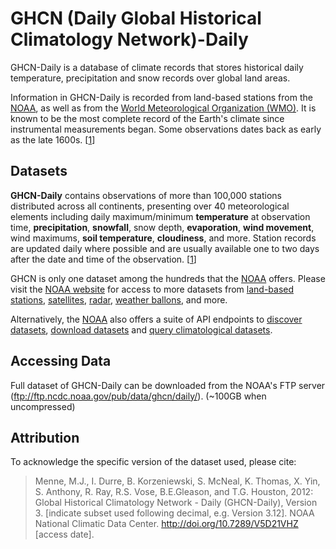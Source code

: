 # GHCN (Daily Global Historical Climatology Network)-Daily

GHCN-Daily is a database of climate records that stores historical daily temperature, precipitation and snow records over global land areas.

Information in GHCN-Daily is recorded from land-based stations from the [NOAA](https://www.noaa.gov/), as well as from the [World Meteorological Organization (WMO)](https://public.wmo.int/en). It is known to be the most complete record of the Earth's climate since instrumental measurements began. Some observations dates back as early as the late 1600s. [[1]]

## Datasets

**GHCN-Daily** contains observations of more than 100,000 stations distributed across all continents, presenting over 40 meteorological elements including daily maximum/minimum **temperature** at observation time, **precipitation**, **snowfall**, snow depth, **evaporation**, **wind movement**, wind maximums, **soil temperature**, **cloudiness**, and more. Station records are updated daily where possible and are usually available one to two days after the date and time of the observation. [[1]]

GHCN is only one dataset among the hundreds that the [NOAA](https://www.ncdc.noaa.gov/data-access) offers. Please visit the [NOAA website](https://www.ncdc.noaa.gov/data-access) for access to more datasets from [land-based stations](https://www.ncdc.noaa.gov/data-access/land-based-station-data/land-based-datasets), [satellites](https://www.ncdc.noaa.gov/data-access/satellite-data), [radar](https://www.ncdc.noaa.gov/data-access/radar-data), [weather ballons](https://www.ncdc.noaa.gov/data-access/weather-balloon-data), and more.

Alternatively, the [NOAA](https://www.ncdc.noaa.gov/data-access) also offers a suite of API endpoints to [discover datasets](https://www.ncei.noaa.gov/support/access-search-service-api-user-documentation), [download datasets](https://www.ncei.noaa.gov/support/access-data-service-api-user-documentation) and [query climatological datasets](https://www.ncdc.noaa.gov/cdo-web/webservices/v2).

[1]: https://www1.ncdc.noaa.gov/pub/data/cdo/documentation/GHCND_documentation.pdf


## Accessing Data

Full dataset of GHCN-Daily can be downloaded from the NOAA's FTP server (ftp://ftp.ncdc.noaa.gov/pub/data/ghcn/daily/). (~100GB when uncompressed)

## Attribution

To acknowledge the specific version of the dataset used, please cite:

> Menne, M.J., I. Durre, B. Korzeniewski, S. McNeal, K. Thomas, X. Yin, S. Anthony, R. Ray, R.S. Vose, B.E.Gleason, and T.G. Houston, 2012: Global Historical Climatology Network - Daily (GHCN-Daily), Version 3. [indicate subset used following decimal, e.g. Version 3.12]. NOAA National Climatic Data Center. http://doi.org/10.7289/V5D21VHZ [access date].
